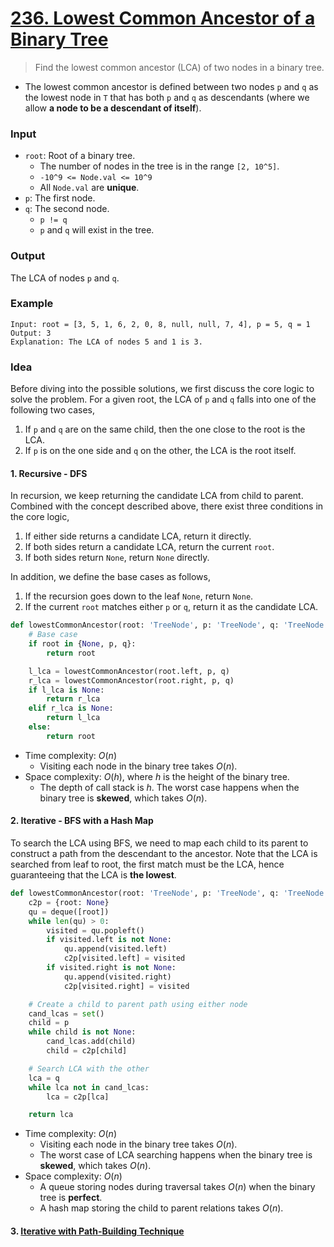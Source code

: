 # [236. Lowest Common Ancestor of a Binary Tree](https://leetcode.com/problems/lowest-common-ancestor-of-a-binary-tree/)
> Find the lowest common ancestor (LCA) of two nodes in a binary tree.
* The lowest common ancestor is defined between two nodes `p` and `q` as the lowest node in `T` that has both `p` and `q` as descendants (where we allow **a node to be a descendant of itself**).
### Input
* `root`: Root of a binary tree.
	* The number of nodes in the tree is in the range `[2, 10^5]`.
	* `-10^9 <= Node.val <= 10^9`
	* All `Node.val` are **unique**.
* `p`: The first node.
* `q`: The second node.
	* `p != q`
	* `p` and `q` will exist in the tree.
### Output
The LCA of nodes `p` and `q`.
### Example
```
Input: root = [3, 5, 1, 6, 2, 0, 8, null, null, 7, 4], p = 5, q = 1
Output: 3
Explanation: The LCA of nodes 5 and 1 is 3.
```
### Idea
Before diving into the possible solutions, we first discuss the core logic to solve the problem. For a given root, the LCA of `p` and `q` falls into one of the following two cases,
1. If `p` and `q` are on the same child, then the one close to the root is the LCA.
2. If `p` is on the one side and `q` on the other, the LCA is the root itself.
#### 1. Recursive - DFS
In recursion, we keep returning the candidate LCA from child to parent. Combined with the concept described above, there exist three conditions in the core logic,
1. If either side returns a candidate LCA, return it directly.
2. If both sides return a candidate LCA, return the current `root`.
3. If both sides return `None`, return `None` directly.

In addition, we define the base cases as follows,
1. If the recursion goes down to the leaf `None`, return `None`.
2. If the current `root` matches either `p` or `q`, return it as the candidate LCA.
```python
def lowestCommonAncestor(root: 'TreeNode', p: 'TreeNode', q: 'TreeNode') -> 'TreeNode':
    # Base case
    if root in {None, p, q}:
        return root

    l_lca = lowestCommonAncestor(root.left, p, q)
    r_lca = lowestCommonAncestor(root.right, p, q)
    if l_lca is None:
        return r_lca
    elif r_lca is None:
        return l_lca
    else:
        return root
```
* Time complexity: $O(n)$
	* Visiting each node in the binary tree takes $O(n)$.
* Space complexity: $O(h)$, where $h$ is the height of the binary tree.
	* The depth of call stack is $h$. The worst case happens when the binary tree is **skewed**, which takes $O(n)$.
#### 2. Iterative - BFS with a Hash Map
To search the LCA using BFS, we need to map each child to its parent to construct a path from the descendant to the ancestor. Note that the LCA is searched from leaf to root, the first match must be the LCA, hence guaranteeing that the LCA is **the lowest**.
```python
def lowestCommonAncestor(root: 'TreeNode', p: 'TreeNode', q: 'TreeNode') -> 'TreeNode':
    c2p = {root: None}
    qu = deque([root])
    while len(qu) > 0:
        visited = qu.popleft()
        if visited.left is not None:
            qu.append(visited.left)
            c2p[visited.left] = visited
        if visited.right is not None:
            qu.append(visited.right)
            c2p[visited.right] = visited

    # Create a child to parent path using either node
    cand_lcas = set()
    child = p
    while child is not None:
        cand_lcas.add(child)
        child = c2p[child]

    # Search LCA with the other
    lca = q
    while lca not in cand_lcas:
        lca = c2p[lca]

    return lca
```
* Time complexity: $O(n)$
	* Visiting each node in the binary tree takes $O(n)$.
	* The worst case of LCA searching happens when the binary tree is **skewed**, which takes $O(n)$.
* Space complexity: $O(n)$
	* A queue storing nodes during traversal takes $O(n)$ when the binary tree is **perfect**.
	* A hash map storing the child to parent relations takes $O(n)$.
#### 3. [Iterative with Path-Building Technique](https://leetcode.com/problems/lowest-common-ancestor-of-a-binary-tree/solutions/65245/iterative-solutions-in-python-c/)
